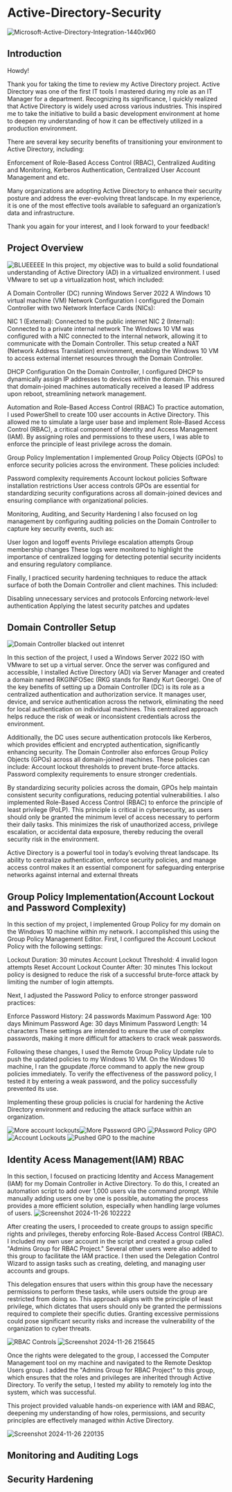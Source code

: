 # Active-Directory-Security

![Microsoft-Active-Directory-Integration-1440x960](https://github.com/user-attachments/assets/d493fd90-1d39-4e22-9d6b-7ec2151273f7)

## Introduction
Howdy!

Thank you for taking the time to review my Active Directory project. Active Directory was one of the first IT tools I mastered during my role as an IT Manager for a department. Recognizing its significance, I quickly realized that Active Directory is widely used across various industries. This inspired me to take the initiative to build a basic development environment at home to deepen my understanding of how it can be effectively utilized in a production environment.

There are several key security benefits of transitioning your environment to Active Directory, including:

Enforcement of Role-Based Access Control (RBAC), Centralized Auditing and Monitoring, Kerberos Authentication, Centralized User Account Management and etc. 

Many organizations are adopting Active Directory to enhance their security posture and address the ever-evolving threat landscape. In my experience, it is one of the most effective tools available to safeguard an organization’s data and infrastructure.

Thank you again for your interest, and I look forward to your feedback!


## Project Overview

![BLUEEEEE](https://github.com/user-attachments/assets/cfa1d79b-d14c-4ec5-bad5-e9aae9b00ae4)
In this project, my objective was to build a solid foundational understanding of Active Directory (AD) in a virtualized environment. I used VMware to set up a virtualization host, which included:

A Domain Controller (DC) running Windows Server 2022
A Windows 10 virtual machine (VM)
Network Configuration
I configured the Domain Controller with two Network Interface Cards (NICs):

NIC 1 (External): Connected to the public internet
NIC 2 (Internal): Connected to a private internal network
The Windows 10 VM was configured with a NIC connected to the internal network, allowing it to communicate with the Domain Controller. This setup created a NAT (Network Address Translation) environment, enabling the Windows 10 VM to access external internet resources through the Domain Controller.

DHCP Configuration
On the Domain Controller, I configured DHCP to dynamically assign IP addresses to devices within the domain. This ensured that domain-joined machines automatically received a leased IP address upon reboot, streamlining network management.

Automation and Role-Based Access Control (RBAC)
To practice automation, I used PowerShell to create 100 user accounts in Active Directory. This allowed me to simulate a large user base and implement Role-Based Access Control (RBAC), a critical component of Identity and Access Management (IAM). By assigning roles and permissions to these users, I was able to enforce the principle of least privilege across the domain.

Group Policy Implementation
I implemented Group Policy Objects (GPOs) to enforce security policies across the environment. These policies included:

Password complexity requirements
Account lockout policies
Software installation restrictions
User access controls
GPOs are essential for standardizing security configurations across all domain-joined devices and ensuring compliance with organizational policies.

Monitoring, Auditing, and Security Hardening
I also focused on log management by configuring auditing policies on the Domain Controller to capture key security events, such as:

User logon and logoff events
Privilege escalation attempts
Group membership changes
These logs were monitored to highlight the importance of centralized logging for detecting potential security incidents and ensuring regulatory compliance.

Finally, I practiced security hardening techniques to reduce the attack surface of both the Domain Controller and client machines. This included:

Disabling unnecessary services and protocols
Enforcing network-level authentication
Applying the latest security patches and updates




##  Domain Controller Setup

![Domain Controller  blacked out intenret ](https://github.com/user-attachments/assets/d6f2be8e-9728-47b2-bd22-22fd44d870d4)

In this section of the project, I used a Windows Server 2022 ISO with VMware to set up a virtual server. Once the server was configured and accessible, I installed Active Directory (AD) via Server Manager and created a domain named RKGINFOSec (RKG stands for Randy Kurt George).
One of the key benefits of setting up a Domain Controller (DC) is its role as a centralized authentication and authorization service. It manages user, device, and service authentication across the network, eliminating the need for local authentication on individual machines. This centralized approach helps reduce the risk of weak or inconsistent credentials across the environment.

Additionally, the DC uses secure authentication protocols like Kerberos, which provides efficient and encrypted authentication, significantly enhancing security. 
The Domain Controller also enforces Group Policy Objects (GPOs) across all domain-joined machines. These policies can include:
Account lockout thresholds to prevent brute-force attacks. Password complexity requirements to ensure stronger credentials.

By standardizing security policies across the domain, GPOs help maintain consistent security configurations, reducing potential vulnerabilities.
I also implemented Role-Based Access Control (RBAC) to enforce the principle of least privilege (PoLP). This principle is critical in cybersecurity, as users should only be granted the minimum level of access necessary to perform their daily tasks. This minimizes the risk of unauthorized access, privilege escalation, or accidental data exposure, thereby reducing the overall security risk in the environment.

Active Directory is a powerful tool in today’s evolving threat landscape. Its ability to centralize authentication, enforce security policies, and manage access control makes it an essential component for safeguarding enterprise networks against internal and external threats

## Group Policy Implementation(Account Lockout and Password Complexity) 
In this section of my project, I implemented Group Policy for my domain on the Windows 10 machine within my network. I accomplished this using the Group Policy Management Editor. First, I configured the Account Lockout Policy with the following settings:

Lockout Duration: 30 minutes
Account Lockout Threshold: 4 invalid logon attempts
Reset Account Lockout Counter After: 30 minutes
This lockout policy is designed to reduce the risk of a successful brute-force attack by limiting the number of login attempts.

Next, I adjusted the Password Policy to enforce stronger password practices:

Enforce Password History: 24 passwords
Maximum Password Age: 100 days
Minimum Password Age: 30 days
Minimum Password Length: 14 characters
These settings are intended to ensure the use of complex passwords, making it more difficult for attackers to crack weak passwords.

Following these changes, I used the Remote Group Policy Update rule to push the updated policies to my Windows 10 VM. On the Windows 10 machine, I ran the gpupdate /force command to apply the new group policies immediately. To verify the effectiveness of the password policy, I tested it by entering a weak password, and the policy successfully prevented its use.

Implementing these group policies is crucial for hardening the Active Directory environment and reducing the attack surface within an organization.


![More account lockouts ](https://github.com/user-attachments/assets/b8a6a520-ecc2-42e4-b75b-644aac4f787e)![More Password GPO ](https://github.com/user-attachments/assets/b2bcc5a6-48d8-4d9a-9f60-2496432ee276)
![PAssword Policy GPO ](https://github.com/user-attachments/assets/cc5257a6-a507-4b8e-8a61-88730e195df5)
![Account Lockouts ](https://github.com/user-attachments/assets/c29258a3-296d-47dd-ae1d-2b9509a5f4e8)
![Pushed GPO to the machine ](https://github.com/user-attachments/assets/54cc07d0-20f2-43ce-a690-4b9199088b0c)

##  Identity Acess Management(IAM) RBAC 
In this section, I focused on practicing Identity and Access Management (IAM) for my Domain Controller in Active Directory. To do this, I created an automation script to add over 1,000 users via the command prompt. While manually adding users one by one is possible, automating the process provides a more efficient solution, especially when handling large volumes of users.
![Screenshot 2024-11-26 102222](https://github.com/user-attachments/assets/19bbcea1-4005-4f65-b793-8f964c1d253d)

After creating the users, I proceeded to create groups to assign specific rights and privileges, thereby enforcing Role-Based Access Control (RBAC). I included my own user account in the script and created a group called "Admins Group for RBAC Project." Several other users were also added to this group to facilitate the IAM practice. I then used the Delegation Control Wizard to assign tasks such as creating, deleting, and managing user accounts and groups.

This delegation ensures that users within this group have the necessary permissions to perform these tasks, while users outside the group are restricted from doing so. This approach aligns with the principle of least privilege, which dictates that users should only be granted the permissions required to complete their specific duties. Granting excessive permissions could pose significant security risks and increase the vulnerability of the organization to cyber threats.

![RBAC Controls ](https://github.com/user-attachments/assets/a4c4e84c-0201-45cc-bb69-877c047ba393)
![Screenshot 2024-11-26 215645](https://github.com/user-attachments/assets/fb5d2b1b-018c-4793-89f2-357155092ca3)

Once the rights were delegated to the group, I accessed the Computer Management tool on my machine and navigated to the Remote Desktop Users group. I added the "Admins Group for RBAC Project" to this group, which ensures that the roles and privileges are inherited through Active Directory. To verify the setup, I tested my ability to remotely log into the system, which was successful.

This project provided valuable hands-on experience with IAM and RBAC, deepening my understanding of how roles, permissions, and security principles are effectively managed within Active Directory.


![Screenshot 2024-11-26 220135](https://github.com/user-attachments/assets/dcc579b6-6bac-45ca-8af9-908a4e955102)


##  Monitoring and Auditing Logs

##  Security Hardening
